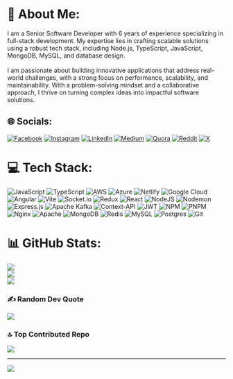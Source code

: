 # 💫 About Me:
I am a Senior Software Developer with 6 years of experience specializing in full-stack development. My expertise lies in crafting scalable solutions using a robust tech stack, including Node.js, TypeScript, JavaScript, MongoDB, MySQL, and database design.<br><br>I am passionate about building innovative applications that address real-world challenges, with a strong focus on performance, scalability, and maintainability. With a problem-solving mindset and a collaborative approach, I thrive on turning complex ideas into impactful software solutions.


## 🌐 Socials:
[![Facebook](https://img.shields.io/badge/Facebook-%231877F2.svg?logo=Facebook&logoColor=white)](https://facebook.com/thezaidsheikh) [![Instagram](https://img.shields.io/badge/Instagram-%23E4405F.svg?logo=Instagram&logoColor=white)](https://instagram.com/thezaidsheikh) [![LinkedIn](https://img.shields.io/badge/LinkedIn-%230077B5.svg?logo=linkedin&logoColor=white)](https://linkedin.com/in/thezaidsheikh) [![Medium](https://img.shields.io/badge/Medium-12100E?logo=medium&logoColor=white)](https://medium.com/@thezaidsheikh) [![Quora](https://img.shields.io/badge/Quora-%23B92B27.svg?logo=Quora&logoColor=white)](https://quora.com/profile/thezaidsheikh) [![Reddit](https://img.shields.io/badge/Reddit-%23FF4500.svg?logo=Reddit&logoColor=white)](https://reddit.com/user/thezaidsheikh) [![X](https://img.shields.io/badge/X-black.svg?logo=X&logoColor=white)](https://x.com/thezaidsheikh) 

# 💻 Tech Stack:
![JavaScript](https://img.shields.io/badge/javascript-%23323330.svg?style=for-the-badge&logo=javascript&logoColor=%23F7DF1E) ![TypeScript](https://img.shields.io/badge/typescript-%23007ACC.svg?style=for-the-badge&logo=typescript&logoColor=white) ![AWS](https://img.shields.io/badge/AWS-%23FF9900.svg?style=for-the-badge&logo=amazon-aws&logoColor=white) ![Azure](https://img.shields.io/badge/azure-%230072C6.svg?style=for-the-badge&logo=microsoftazure&logoColor=white) ![Netlify](https://img.shields.io/badge/netlify-%23000000.svg?style=for-the-badge&logo=netlify&logoColor=#00C7B7) ![Google Cloud](https://img.shields.io/badge/GoogleCloud-%234285F4.svg?style=for-the-badge&logo=google-cloud&logoColor=white) ![Angular](https://img.shields.io/badge/angular-%23DD0031.svg?style=for-the-badge&logo=angular&logoColor=white) ![Vite](https://img.shields.io/badge/vite-%23646CFF.svg?style=for-the-badge&logo=vite&logoColor=white) ![Socket.io](https://img.shields.io/badge/Socket.io-black?style=for-the-badge&logo=socket.io&badgeColor=010101) ![Redux](https://img.shields.io/badge/redux-%23593d88.svg?style=for-the-badge&logo=redux&logoColor=white) ![React](https://img.shields.io/badge/react-%2320232a.svg?style=for-the-badge&logo=react&logoColor=%2361DAFB) ![NodeJS](https://img.shields.io/badge/node.js-6DA55F?style=for-the-badge&logo=node.js&logoColor=white) ![Nodemon](https://img.shields.io/badge/NODEMON-%23323330.svg?style=for-the-badge&logo=nodemon&logoColor=%BBDEAD) ![Express.js](https://img.shields.io/badge/express.js-%23404d59.svg?style=for-the-badge&logo=express&logoColor=%2361DAFB) ![Apache Kafka](https://img.shields.io/badge/Apache%20Kafka-000?style=for-the-badge&logo=apachekafka) ![Context-API](https://img.shields.io/badge/Context--Api-000000?style=for-the-badge&logo=react) ![JWT](https://img.shields.io/badge/JWT-black?style=for-the-badge&logo=JSON%20web%20tokens) ![NPM](https://img.shields.io/badge/NPM-%23CB3837.svg?style=for-the-badge&logo=npm&logoColor=white) ![PNPM](https://img.shields.io/badge/pnpm-%234a4a4a.svg?style=for-the-badge&logo=pnpm&logoColor=f69220) ![Nginx](https://img.shields.io/badge/nginx-%23009639.svg?style=for-the-badge&logo=nginx&logoColor=white) ![Apache](https://img.shields.io/badge/apache-%23D42029.svg?style=for-the-badge&logo=apache&logoColor=white) ![MongoDB](https://img.shields.io/badge/MongoDB-%234ea94b.svg?style=for-the-badge&logo=mongodb&logoColor=white) ![Redis](https://img.shields.io/badge/redis-%23DD0031.svg?style=for-the-badge&logo=redis&logoColor=white) ![MySQL](https://img.shields.io/badge/mysql-4479A1.svg?style=for-the-badge&logo=mysql&logoColor=white) ![Postgres](https://img.shields.io/badge/postgres-%23316192.svg?style=for-the-badge&logo=postgresql&logoColor=white) ![Git](https://img.shields.io/badge/git-%23F05033.svg?style=for-the-badge&logo=git&logoColor=white)
# 📊 GitHub Stats:
![](https://github-readme-stats.vercel.app/api?username=thezaidsheikh&theme=github_dark&hide_border=true&include_all_commits=true&count_private=true)<br/>
![](https://github-readme-streak-stats.herokuapp.com/?user=thezaidsheikh&theme=github_dark&hide_border=true)<br/>
![](https://github-readme-stats.vercel.app/api/top-langs/?username=thezaidsheikh&theme=github_dark&hide_border=true&include_all_commits=true&count_private=true&layout=compact)

### ✍️ Random Dev Quote
![](https://quotes-github-readme.vercel.app/api?type=horizontal&theme=radical)

### 🔝 Top Contributed Repo
![](https://github-contributor-stats.vercel.app/api?username=thezaidsheikh&limit=5&theme=cobalt&combine_all_yearly_contributions=true)

---
[![](https://visitcount.itsvg.in/api?id=thezaidsheikh&icon=0&color=0)](https://visitcount.itsvg.in)

<!-- Proudly created with GPRM ( https://gprm.itsvg.in ) -->
